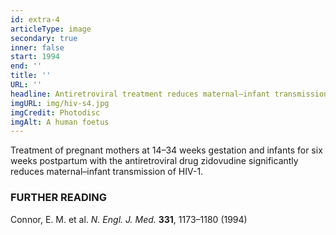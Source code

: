```yaml
---
id: extra-4
articleType: image
secondary: true
inner: false
start: 1994 
end: ''
title: ''
URL: ''
headline: Antiretroviral treatment reduces maternal–infant transmission of HIV-1
imgURL: img/hiv-s4.jpg
imgCredit: Photodisc
imgAlt: A human foetus 
---
```

Treatment of pregnant mothers at 14–34 weeks gestation and infants for six weeks postpartum with the antiretroviral drug zidovudine significantly reduces maternal–infant transmission of HIV-1.
<h3>FURTHER READING</h3>
Connor, E. M. et al. <em>N. Engl. J. Med.</em> <strong>331</strong>, 1173–1180 (1994)